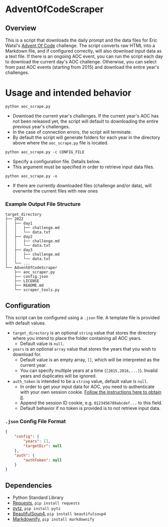 # AdventOfCodeScraper
## Overview
This is a script that downloads the daily prompt and the data files for Eric Watsl's [Advent Of Code](https://adventofcode.com/) challenge. The script converts raw HTML into a Markdown file, and if configured correctly, will also download input data as a text file. If there is an ongoing AOC event, you can run the script each day to download the current day's AOC challenge. Otherwise, you can select from past AOC events (starting from 2015) and download the entire year's challenges.


# Usage and intended behavior

```python aoc_scrape.py```
- Download the current year's challenges. If the current year's AOC has not been released yet, the script will default to downloading the entire previous year's challenges.
- In the case of connection errors, the script will terminate.
- By default the script will generate folders for each year in the directory above where the `aoc_scrape.py` file is located.
  
```python aoc_scrape.py -c CONFIG_FILE```
- Specify a configuration file. Details below.
- This argument must be specified in order to retrieve input data files.

```python aoc_scrape.py -o```
- If there are currently downloaded files (challenge and/or data), will overwrite the current files with new ones

### Example Output File Structure

```
target_directory
├── 2022
│   ├── day1
│   │   ├── challenge.md
│   │   └── data.txt
│   ├── day2
│   │   ├── challenge.md
│   │   └── data.txt
│   ├── day3
│   │   ├── challenge.md
│   │   └── data.txt
│   └── ...
└── AdventOfCodeScraper
    ├── aoc_scraper.py
    ├── config.json
    ├── LICENSE
    ├── README.md
    └── scraper_tools.py  
```

## Configuration
This script can be configured using a `.json` file. A template file is provided with default values.

- `target_directory` is an optional `string` value that stores the directory where you intend to place the folder containing all AOC years.
  - Default value is `null`.
- `years` is an optional `array` value that stores the years that you wish to download for.
  - Default value is an empty array, `[]`, which will be interpreted as the current year.
  - You can specify multiple years at a time (`[2015,2016,...]`). Invalid years and duplicates will be ignored.
- `auth_token` is intended to be a `string` value, default value is `null`.
  - In order to get your input data for AOC, you need to authenticate with your own session cookie. [Follow the instructions here to obtain it](https://github.com/wimglenn/advent-of-code-wim/issues/1).
  - Append the session ID cookie, e.g. `0123456789abcdef...` to this field.
  - Default behavior if no token is provided is to not retrieve input data.

### `.json` Config File Format
```json
{
    "config": {
        "years": [],
        "targetDir": null
    }, 
    "auth": {
        "authToken": null
    }
}
```


## Dependencies
- Python Standard Library
- [Requests](https://pypi.org/project/requests/), `pip install requests`
- [pytz](https://pypi.org/project/pytz/), `pip install pytz`
- [BeautifulSoup4](https://pypi.org/project/beautifulsoup4/), `pip install beautifulsoup4`
- [Markdownify](https://pypi.org/project/markdownify/), `pip install markdownify`